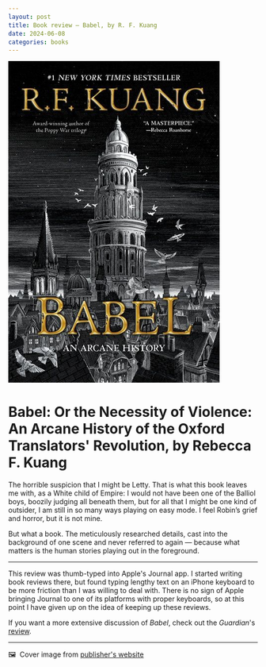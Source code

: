 ```yaml
---
layout: post
title: Book review — Babel, by R. F. Kuang
date: 2024-06-08
categories: books
---
```


![Cover image for book](/images/babel-cover.jpeg)

# Babel: Or the Necessity of Violence: An Arcane History of the Oxford Translators' Revolution, by Rebecca F. Kuang

The horrible suspicion that I might be Letty. That is what this book leaves me with, as a White child of Empire: I would not have been one of the Balliol boys, boozily judging all beneath them, but for all that I might be one kind of outsider, I am still in so many ways playing on easy mode. I feel Robin’s grief and horror, but it is not mine. 

But what a book. The meticulously researched details, cast into the background of one scene and never referred to again — because what matters is the human stories playing out in the foreground. 

***

This review was thumb-typed into Apple's Journal app. I started writing book reviews there, but found typing lengthy text on an iPhone keyboard to be more friction than I was willing to deal with. There is no sign of Apple bringing Journal to one of its platforms with proper keyboards, so at this point I have given up on the idea of keeping up these reviews.

If you want a more extensive discussion of *Babel*, check out the *Guardian*'s [review](https://www.theguardian.com/books/2022/sep/10/babel-by-rf-kuang-review-an-ingenious-fantasy-about-empire).

***

🖼️  Cover image from [publisher's website](https://www.harpercollins.com/products/babel-r-f-kuang)